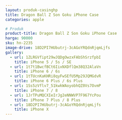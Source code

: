```yaml
---
layout: produk-casinghp
title: Dragon Ball Z Son Goku iPhone Case
categories: apple

# Produk
product-title: Dragon Ball Z Son Goku iPhone Case
harga: 90000
sku: hn-2235
image-drive: 18D2PI7HUbutrj-3cAGoYRQdnRjqmLjfs
gallery:
  - url: 1ZLRGVfipt29wJQDgOwzxFAbShSrzfpbI
    title: iPhone 5 / 5s / SE
  - url: 1t7t1BwcfBCt6IixNXDflQm38Q32AlaVn
    title: iPhone 6 / 6s
  - url: 1tTUcnKaKHRi8qyFwSEfU5Mp29JQMGdvR
    title: iPhone 6 Plus / 6s Plus
  - url: 1Ss5zVflv7_51kwkWAoyobhQZ0Vs7OvmP
    title: iPhone 7 / 8
  - url: 1JrTPuMQCXIeIrJg2eNNWVP7F967YcPou
    title: iPhone 7 Plus / 8 Plus
  - url: 18D2PI7HUbutrj-3cAGoYRQdnRjqmLjfs
    title: iPhone X
---
```

